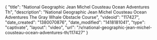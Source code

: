 {
    "title": "National Geographic Jean Michel Cousteau Ocean Adventures Th",
    "description": "National Geographic Jean Michel Cousteau Ocean Adventures The Gray Whale Obstacle Course",
    "videoid": "117427",
    "date_created": "1380070876",
    "date_modified": "1418181041",
    "type": "captivate",
    "layout": "video",
    "url": "\/v\/national-geographic-jean-michel-cousteau-ocean-adventures-th\/117427"
}